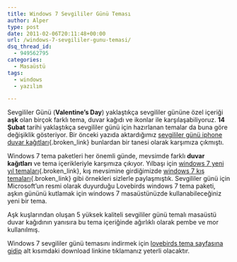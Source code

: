 ```yaml
---
title: Windows 7 Sevgililer Günü Teması
author: Alper
type: post
date: 2011-02-06T20:11:48+00:00
url: /windows-7-sevgililer-gunu-temasi/
dsq_thread_id:
  - 949562795
categories:
  - Masaüstü
tags:
  - windows
  - yazılım

---
```

Sevgililer Günü (**Valentine&#8217;s Day**) yaklaştıkça sevgililer gününe özel içeriği **aşk** olan birçok farklı tema, duvar kağıdı ve ikonlar ile karşılaşabiliyoruz. **14 Şubat** tarihi yaklaştıkça sevgililer günü için hazırlanan temalar da buna göre değişiklik gösteriyor. Bir önceki yazıda aktardığımız [sevgililer günü iphone duvar kağıtları][1]{.broken_link} bunlardan bir tanesi olarak karşımıza çıkmıştı.

Windows 7 tema paketleri her önemli günde, mevsimde farklı **duvar kağıtları** ve tema içerikleriyle karşımıza çıkıyor. Yılbaşı için [windows 7 yeni yıl temaları][2]{.broken_link}, kış mevsimine girdiğimizde [windows 7 kış temaları][3]{.broken_link} gibi örnekleri sizlerle paylaşmıştık. Sevgililer günü için Microsoft&#8217;un resmi olarak duyurduğu Lovebirds windows 7 tema paketi, aşkın gününü kutlamak için windows 7 masaüstünüzde kullanabileceğiniz yeni bir tema.

Aşk kuşlarından oluşan 5 yüksek kaliteli sevgililer günü temalı masaüstü duvar kağıdının yanısıra bu tema içeriğinde ağırlıklı olarak pembe ve mor kullanılmış.

Windows 7 sevgililer günü temasını indirmek için <a href="http://windows.microsoft.com/en-gb/windows/downloads/lovebirds" target="_blank">lovebirds tema sayfasına gidip</a> alt kısımdaki download linkine tıklamanız yeterli olacaktır.

 [1]: https://www.murekkep.org/sevgililer-gunu-icin-8-iphone-duvar-kagidi-iphone-wallpaper-4230
 [2]: https://www.murekkep.org/windows-7-yeni-yil-temalari-indirin-3580
 [3]: https://www.murekkep.org/windows-7-kis-temalarini-indirin-3908